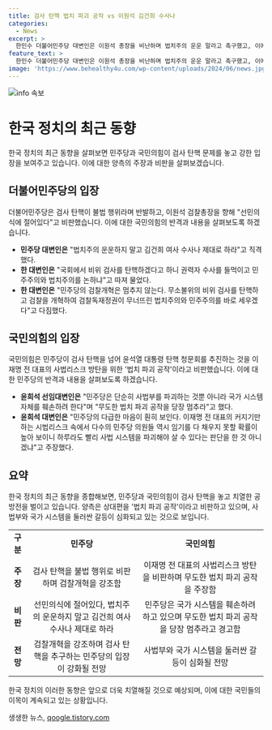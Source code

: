 ```yaml
---
title: 검사 탄핵 법치 파괴 공작 vs 이원석 김건희 수사나
categories:
  - News
excerpt: >
  한민수 더불어민주당 대변인은 이원석 총장을 비난하며 법치주의 운운 말라고 촉구했고, 이에 국힘은 민주당을 비난하며 법치 파괴 공작이라고 주장했다. 한민수 대변인은 김건희 여사 수사와 관련해 이원석 총장을 겨냥하며 검찰 지휘부가 잘려 나갔을 때는 입방이 없었다고 지적했다. 또한, 민주당의 검찰개혁을 강조하며 무소불위의 비위 검사를 탄핵하고 검찰을 개혁하여 법치주의와 민주주의를 바로 세우겠다고 다짐했다. 국힘이 민주당을 비난하며 이재명 전 대표의 방탄을 위한 법치 파괴 공작이라 주장하고, 사법 체계의 무너짐을 우려했다. 윤희석 국민의힘 대변인은 민주당의 사법부를 파괴하고 국가 시스템을 훼손하는 것이라며 무도한 법치 파괴 공작을 당장 멈추라고 촉구했다.
feature_text: >
  한민수 더불어민주당 대변인은 이원석 총장을 비난하며 법치주의 운운 말라고 촉구했고, 이에 국힘은 민주당을 비난하며 법치 파괴 공작이라고 주장했다. 한민수 대변인은 김건희 여사 수사와 관련해 이원석 총장을 겨냥하며 검찰 지휘부가 잘려 나갔을 때는 입방이 없었다고 지적했다. 또한, 민주당의 검찰개혁을 강조하며 무소불위의 비위 검사를 탄핵하고 검찰을 개혁하여 법치주의와 민주주의를 바로 세우겠다고 다짐했다. 국힘이 민주당을 비난하며 이재명 전 대표의 방탄을 위한 법치 파괴 공작이라 주장하고, 사법 체계의 무너짐을 우려했다. 윤희석 국민의힘 대변인은 민주당의 사법부를 파괴하고 국가 시스템을 훼손하는 것이라며 무도한 법치 파괴 공작을 당장 멈추라고 촉구했다.
image: 'https://www.behealthy4u.com/wp-content/uploads/2024/06/news.jpg'
---
```


<p><img src="https://www.behealthy4u.com/wp-content/uploads/2024/06/news.jpg" alt="info 속보" /></p>

<h1>한국 정치의 최근 동향</h1>

<p data-ke-size="size16">한국 정치의 최근 동향을 살펴보면 민주당과 국민의힘이 검사 탄핵 문제를 놓고 강한 입장을 보여주고 있습니다. 이에 대한 양측의 주장과 비판을 살펴보겠습니다.</p>

<h2>더불어민주당의 입장</h2>

<p data-ke-size="size16">더불어민주당은 검사 탄핵이 불법 행위라며 반발하고, 이원석 검찰총장을 향해 "선민의식에 절어있다"고 비판했습니다. 이에 대한 국민의힘의 반격과 내용을 살펴보도록 하겠습니다.</p>

<ul>
  <li><b>민주당 대변인은</b> "법치주의 운운하지 말고 김건희 여사 수사나 제대로 하라"고 직격했다.</li>
  <li><b>한 대변인은</b> "국회에서 비위 검사를 탄핵하겠다고 하니 권력자 수사를 들먹이고 민주주의와 법치주의를 논하냐"고 따져 물었다.</li>
  <li><b>한 대변인은</b> "민주당의 검찰개혁은 멈추지 않는다. 무소불위의 비위 검사를 탄핵하고 검찰을 개혁하여 검찰독재정권이 무너뜨린 법치주의와 민주주의를 바로 세우겠다"고 다짐했다.</li>
</ul>

<h2>국민의힘의 입장</h2>

<p data-ke-size="size16">국민의힘은 민주당이 검사 탄핵을 넘어 윤석열 대통령 탄핵 청문회를 추진하는 것을 이재명 전 대표의 사법리스크 방탄을 위한 '법치 파괴 공작'이라고 비판했습니다. 이에 대한 민주당의 반격과 내용을 살펴보도록 하겠습니다.</p>

<ul>
  <li><b>윤희석 선임대변인은</b> "민주당은 단순히 사법부를 파괴하는 것뿐 아니라 국가 시스템 자체를 훼손하려 한다"며 "무도한 법치 파괴 공작을 당장 멈추라"고 했다.</li>
  <li><b>윤희석 대변인은</b> "민주당의 다급한 마음이 훤히 보인다. 이재명 전 대표의 커지기만 하는 시법리스크 속에서 다수의 민주당 의원들 역시 임기를 다 채우지 못할 확률이 높아 보이니 하루라도 빨리 사법 시스템을 파괴해야 살 수 있다는 판단을 한 것 아니겠냐"고 주장했다.</li>
</ul>

<h2>요약</h2>

<p data-ke-size="size16">한국 정치의 최근 동향을 종합해보면, 민주당과 국민의힘이 검사 탄핵을 놓고 치열한 공방전을 벌이고 있습니다. 양측은 상대편을 '법치 파괴 공작'이라고 비판하고 있으며, 사법부와 국가 시스템을 둘러싼 갈등이 심화되고 있는 것으로 보입니다.</p>

<table>
  <tr>
    <td style="text-align: center; height: 17px;"><b>구분</b></td>
    <td style="text-align: center; height: 17px;"><b>민주당</b></td>
    <td style="text-align: center; height: 17px;"><b>국민의힘</b></td>
  </tr>
  <tr>
    <td style="text-align: center; height: 17px;"><b>주장</b></td>
    <td style="text-align: center; height: 17px;">검사 탄핵을 불법 행위로 비판하며 검찰개혁을 강조함</td>
    <td style="text-align: center; height: 17px;">이재명 전 대표의 사법리스크 방탄을 비판하며 무도한 법치 파괴 공작을 주장함</td>
  </tr>
  <tr>
    <td style="text-align: center; height: 17px;"><b>비판</b></td>
    <td style="text-align: center; height: 17px;">선민의식에 절어있다, 법치주의 운운하지 말고 김건희 여사 수사나 제대로 하라</td>
    <td style="text-align: center; height: 17px;">민주당은 국가 시스템을 훼손하려 하고 있으며 무도한 법치 파괴 공작을 당장 멈추라고 경고함</td>
  </tr>
  <tr>
    <td style="text-align: center; height: 17px;"><b>전망</b></td>
    <td style="text-align: center; height: 17px;">검찰개혁을 강조하며 검사 탄핵을 추구하는 민주당의 입장이 강화될 전망</td>
    <td style="text-align: center; height: 17px;">사법부와 국가 시스템을 둘러싼 갈등이 심화될 전망</td>
  </tr>
</table>

<p data-ke-size="size16">한국 정치의 이러한 동향은 앞으로 더욱 치열해질 것으로 예상되며, 이에 대한 국민들의 이목이 계속되고 있는 상황입니다.</p>
생생한 뉴스, <a href="https://qoogle.tistory.com" rel="dofollow">qoogle.tistory.com</a>


